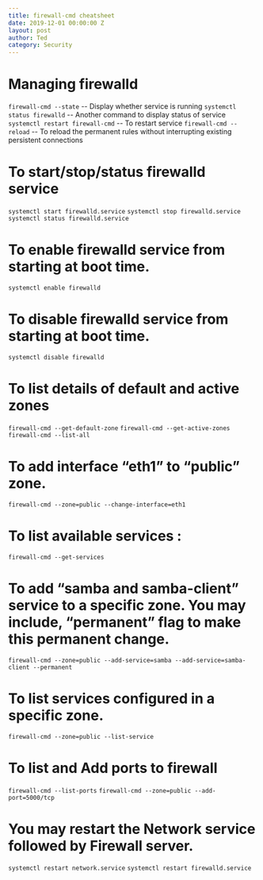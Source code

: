 ```yaml
---
title: firewall-cmd cheatsheet
date: 2019-12-01 00:00:00 Z
layout: post
author: Ted
category: Security
---
```


# Managing firewalld
`firewall-cmd --state`                 -- Display whether service is running
`systemctl status firewalld`           -- Another command to display status of service
`systemctl restart firewall-cmd`       -- To restart service
`firewall-cmd --reload`                -- To reload the permanent rules without interrupting existing persistent connections

# To start/stop/status firewalld service
`systemctl start firewalld.service`
`systemctl stop firewalld.service`
`systemctl status firewalld.service`

# To enable firewalld service from starting at boot time.
`systemctl enable firewalld`

# To disable firewalld service from starting at boot time.
`systemctl disable firewalld`

# To list details of default and active zones
`firewall-cmd --get-default-zone`
`firewall-cmd --get-active-zones`
`firewall-cmd --list-all`

# To add interface “eth1” to “public” zone.
`firewall-cmd --zone=public --change-interface=eth1`

# To list available services :
`firewall-cmd --get-services`

# To add “samba and samba-client” service to a specific zone. You may include, “permanent” flag to make this permanent change.
`firewall-cmd --zone=public --add-service=samba --add-service=samba-client --permanent`

# To list services configured in a specific zone.
`firewall-cmd --zone=public --list-service`

# To list and Add ports to firewall
`firewall-cmd --list-ports`
`firewall-cmd --zone=public --add-port=5000/tcp`

# You may restart the Network service followed by Firewall server.
`systemctl restart network.service`
`systemctl restart firewalld.service`
